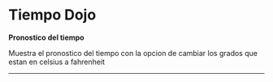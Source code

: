 # Tiempo Dojo
**Pronostico del tiempo**

Muestra el pronostico del tiempo con la opcion de cambiar los grados que estan en celsius a fahrenheit
___

